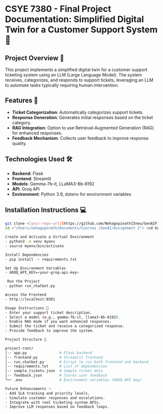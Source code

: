 # CSYE 7380 - Final Project Documentation: Simplified Digital Twin for a Customer Support System💬

## Project Overview 📖

This project implements a simplified digital twin for a customer support ticketing system using an LLM (Large Language Model). The system receives, categorizes, and responds to support tickets, leveraging an LLM to automate tasks typically requiring human intervention.

## Features 🚀

- **Ticket Categorization**: Automatically categorizes support tickets.
- **Response Generation**: Generates initial responses based on the ticket category.
- **RAG Integration**: Option to use Retrieval-Augmented Generation (RAG) for enhanced responses.
- **Feedback Mechanism**: Collects user feedback to improve response quality.

## Technologies Used 🛠️

- **Backend**: Flask
- **Frontend**: Streamlit
- **Models**: Gemma-7b-it, LLaMA3-8b-8192
- **API**: Groq API
- **Environment**: Python 3.9, dotenv for environment variables

## Installation Instructions 💻

```bash
git clone <[your-repo-url](https://github.com/Nehagopinath15neu/GenAIFinal-Project)>
cd <"/Users/nehagopinath/Documents/Courses /GenAI/Assignment 2"> <cd GenAI_Finalproject_neha> <source myenv/bin/activate> <cd src>

Create and Activate a Virtual Environment
- python3 -m venv myenv
- source myenv/bin/activate  

Install Dependencies
- pip install -r requirements.txt

Set Up Environment Variables
- GROQ_API_KEY=<your-groq-api-key>

 Run the Project
- python run_chatbot.py

Access the Frontend
- http://localhost:8501

Usage Instructions 📝
- Enter your support ticket description.
- Select a model (e.g., gemma-7b-it, llama3-8b-8192).
- Enable RAG mode if you want enhanced responses.
- Submit the ticket and receive a categorized response.
- Provide feedback to improve the system.

Project Structure 📂

project-root/
│-- app.py               # Flask backend
│-- frontend.py          # Streamlit frontend
│-- run_chatbot.py       # Script to run both frontend and backend
│-- requirements.txt     # List of dependencies
│-- sample_tickets.json  # Sample ticket data
│-- feedback.json        # Stores user feedback
└── .env                 # Environment variables (GROQ API key)

Future Enhancements ✨
- Add SLA tracking and priority levels.
- Simulate customer responses and escalations.
- Integrate with real ticketing system APIs.
- Improve LLM responses based on feedback loops.
